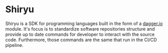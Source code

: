 # Shiryu

Shiryu is a SDK for programming languages built in the form of a
[dagger.io](https://dagger.io/) module. It's focus is to standardize software
repositories structure and provide up to date commands for developer to
interact with the source code. Furthermore, those commands are the same that
run in the CI/CD pipeline.
